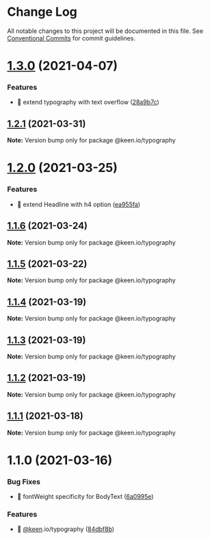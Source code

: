 # Change Log

All notable changes to this project will be documented in this file.
See [Conventional Commits](https://conventionalcommits.org) for commit guidelines.

# [1.3.0](https://github.com/keen/keen/compare/@keen.io/typography@1.2.1...@keen.io/typography@1.3.0) (2021-04-07)


### Features

* 🎸 extend typography with text overflow ([28a9b7c](https://github.com/keen/keen/commit/28a9b7cf1d5921a1b9522ba05dd174eb8d50cefe))





## [1.2.1](https://github.com/keen/keen/compare/@keen.io/typography@1.2.0...@keen.io/typography@1.2.1) (2021-03-31)

**Note:** Version bump only for package @keen.io/typography





# [1.2.0](https://github.com/keen/keen/compare/@keen.io/typography@1.1.6...@keen.io/typography@1.2.0) (2021-03-25)


### Features

* 🎸 extend Headline with h4 option ([ea955fa](https://github.com/keen/keen/commit/ea955fa59b7485f392346550d4fce42b13cd450e))





## [1.1.6](https://github.com/keen/keen/compare/@keen.io/typography@1.1.5...@keen.io/typography@1.1.6) (2021-03-24)

**Note:** Version bump only for package @keen.io/typography





## [1.1.5](https://github.com/keen/keen/compare/@keen.io/typography@1.1.4...@keen.io/typography@1.1.5) (2021-03-22)

**Note:** Version bump only for package @keen.io/typography





## [1.1.4](https://github.com/keen/keen/compare/@keen.io/typography@1.1.3...@keen.io/typography@1.1.4) (2021-03-19)

**Note:** Version bump only for package @keen.io/typography





## [1.1.3](https://github.com/keen/keen/compare/@keen.io/typography@1.1.2...@keen.io/typography@1.1.3) (2021-03-19)

**Note:** Version bump only for package @keen.io/typography





## [1.1.2](https://github.com/keen/keen/compare/@keen.io/typography@1.1.1...@keen.io/typography@1.1.2) (2021-03-19)

**Note:** Version bump only for package @keen.io/typography





## [1.1.1](https://github.com/keen/keen/compare/@keen.io/typography@1.1.0...@keen.io/typography@1.1.1) (2021-03-18)

**Note:** Version bump only for package @keen.io/typography





# 1.1.0 (2021-03-16)


### Bug Fixes

* 🐛 fontWeight specificity for BodyText ([6a0995e](https://github.com/keen/keen/commit/6a0995ea0f58a4d49c1cfe38c1b4ad6e3f663cec))


### Features

* 🎸 [@keen](https://github.com/keen).io/typography ([84dbf8b](https://github.com/keen/keen/commit/84dbf8b867c93d3b3de84e25124a20e510f7888c))
